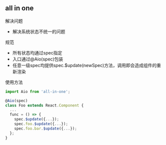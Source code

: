 ## all in one

解决问题
- 解决系统状态不统一的问题

规范
- 所有状态均通过spec指定
- 入口通过@Aio(spec)包装
- 任意一级spec均提供spec.$update(newSpec)方法，调用即会造成组件的重新渲染

使用方法
```js
import Aio from 'all-in-one';

@Aio(spec)
class Foo extends React.Component {
  ...
  func = () => {
    spec.$update({...});
    spec.foo.$update({...});
    spec.foo.bar.$update({...});
  };
}

```